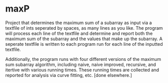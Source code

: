 # maxP

Project that determines the maximum sum of a subarray as input via a textfile of ints seperated by spaces, as many lines as you like.  The program will process each line of the textfile and determine and report both the maximum sum of the subarray and the values that make up the subarray.  A seperate textfile is written to each program run for each line of the inputted textfile.

Additionally, the program runs with four different versions of the maximum sum subarray algorithm, including naive, naive improved, recursive, and itertive with various running times.  These running times are collected and reported for analysis via curve fitting, etc. [done elsewhere.] 
